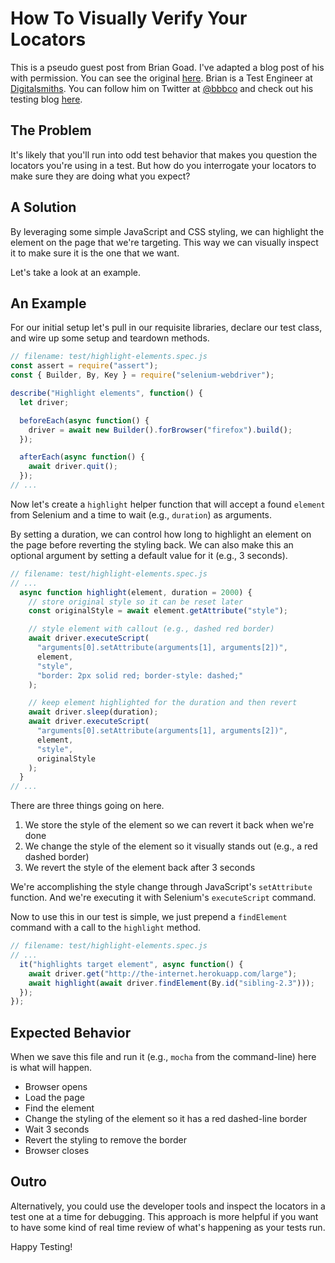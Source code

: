 # How To Visually Verify Your Locators

This is a pseudo guest post from Brian Goad. I've adapted a blog post of his with permission. You can see the original [here](http://swdandruby.wordpress.com/2013/07/19/did-i-select-the-right-element/). Brian is a Test Engineer at [Digitalsmiths](http://www.digitalsmiths.com/). You can follow him on Twitter at [@bbbco](https://twitter.com/bbbco) and check out his testing blog [here](http://swdandruby.wordpress.com/).

## The Problem

It's likely that you'll run into odd test behavior that makes you question the locators you're using in a test. But how do you interrogate your locators to make sure they are doing what you expect?

## A Solution

By leveraging some simple JavaScript and CSS styling, we can highlight the element on the page that we're targeting. This way we can visually inspect it to make sure it is the one that we want.

Let's take a look at an example.

## An Example

For our initial setup let's pull in our requisite libraries, declare our test class, and wire up some setup and teardown methods.

```javascript
// filename: test/highlight-elements.spec.js
const assert = require("assert");
const { Builder, By, Key } = require("selenium-webdriver");

describe("Highlight elements", function() {
  let driver;

  beforeEach(async function() {
    driver = await new Builder().forBrowser("firefox").build();
  });

  afterEach(async function() {
    await driver.quit();
  });
// ...
```

Now let's create a `highlight` helper function that will accept a found `element` from Selenium and a time to wait (e.g., `duration`) as arguments.

By setting a duration, we can control how long to highlight an element on the page before reverting the styling back. We can also make this an optional argument by setting a default value for it (e.g., 3 seconds).

```javascript
// filename: test/highlight-elements.spec.js
// ...
  async function highlight(element, duration = 2000) {
    // store original style so it can be reset later
    const originalStyle = await element.getAttribute("style");

    // style element with callout (e.g., dashed red border)
    await driver.executeScript(
      "arguments[0].setAttribute(arguments[1], arguments[2])",
      element,
      "style",
      "border: 2px solid red; border-style: dashed;"
    );

    // keep element highlighted for the duration and then revert
    await driver.sleep(duration);
    await driver.executeScript(
      "arguments[0].setAttribute(arguments[1], arguments[2])",
      element,
      "style",
      originalStyle
    );
  }
// ...
```

There are three things going on here.

1. We store the style of the element so we can revert it back when we're done
2. We change the style of the element so it visually stands out (e.g., a red dashed border)
3. We revert the style of the element back after 3 seconds

We're accomplishing the style change through JavaScript's `setAttribute` function. And we're executing it with Selenium's `executeScript` command.

Now to use this in our test is simple, we just prepend a `findElement` command with a call to the `highlight` method.

```javascript
// filename: test/highlight-elements.spec.js
// ...
  it("highlights target element", async function() {
    await driver.get("http://the-internet.herokuapp.com/large");
    await highlight(await driver.findElement(By.id("sibling-2.3")));
  });
});
```

## Expected Behavior

When we save this file and run it (e.g., `mocha` from the command-line) here is what will happen.

- Browser opens
- Load the page
- Find the element
- Change the styling of the element so it has a red dashed-line border
- Wait 3 seconds
- Revert the styling to remove the border
- Browser closes

## Outro

Alternatively, you could use the developer tools and inspect the locators in a test one at a time for debugging. This approach is more helpful if you want to have some kind of real time review of what's happening as your tests run.

Happy Testing!
